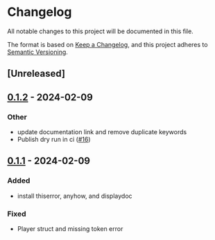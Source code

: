 # Changelog
All notable changes to this project will be documented in this file.

The format is based on [Keep a Changelog](https://keepachangelog.com/en/1.0.0/),
and this project adheres to [Semantic Versioning](https://semver.org/spec/v2.0.0.html).

## [Unreleased]

## [0.1.2](https://github.com/20jasper/gcg-parser/compare/v0.1.1...v0.1.2) - 2024-02-09

### Other
- update documentation link and remove duplicate keywords
- Publish dry run in ci ([#16](https://github.com/20jasper/gcg-parser/pull/16))

## [0.1.1](https://github.com/20jasper/gcg-parser/compare/v0.1.0...v0.1.1) - 2024-02-09

### Added
- install thiserror, anyhow, and displaydoc

### Fixed
- Player struct and missing token error

